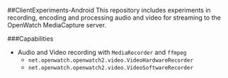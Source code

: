 ##ClientExperiments-Android
This repository includes experiments in recording, encoding and processing audio and video for streaming to the OpenWatch MediaCapture server.

###Capabilities

+ Audio and Video recording with `MediaRecorder` and `ffmpeg`
  + `net.openwatch.openwatch2.video.VideoHardwareRecorder`
  + `net.openwatch.openwatch2.video.VideoSoftwareRecorder`
